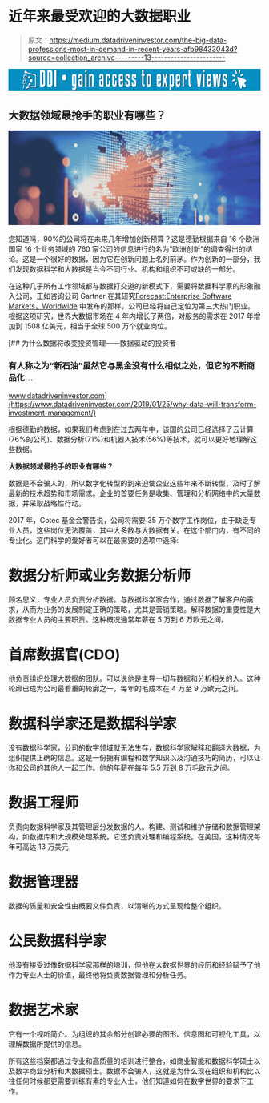 # 近年来最受欢迎的大数据职业

> 原文：<https://medium.datadriveninvestor.com/the-big-data-professions-most-in-demand-in-recent-years-afb98433043d?source=collection_archive---------13----------------------->

[![](img/9330da70c2cfcc1de8d12c70329104af.png)](http://www.track.datadriveninvestor.com/1B9E)

## 大数据领域最抢手的职业有哪些？

![](img/8a77653abebde42ef01ddfdf050f69d4.png)

您知道吗，90%的公司将在未来几年增加创新预算？这是德勤根据来自 16 个欧洲国家 16 个业务领域的 760 家公司的信息进行的名为“欧洲创新”的调查得出的结论。这是一个很好的数据，因为它在创新问题上名列前茅。作为创新的一部分，我们发现数据科学和大数据是当今不同行业、机构和组织不可或缺的一部分。

在这种几乎所有工作领域都与数据打交道的新模式下，需要将数据科学家的形象融入公司，正如咨询公司 Gartner 在其研究[Forecast:Enterprise Software Markets，Worldwide](https://www.gartner.com/doc/3838764/forecast-enterprise-software-markets-worldwide) 中发布的那样，公司已经将自己定位为第三大热门职业。根据这项研究，世界大数据市场在 4 年内增长了两倍，对服务的需求在 2017 年增加到 1508 亿美元，相当于全球 500 万个就业岗位。

[](https://www.datadriveninvestor.com/2019/01/25/why-data-will-transform-investment-management/) [## 为什么数据将改变投资管理——数据驱动的投资者

### 有人称之为“新石油”虽然它与黑金没有什么相似之处，但它的不断商品化…

www.datadriveninvestor.com](https://www.datadriveninvestor.com/2019/01/25/why-data-will-transform-investment-management/) 

根据德勤的数据，如果我们考虑到在过去两年中，该国的公司已经选择了云计算(76%的公司)、数据分析(71%)和机器人技术(56%)等技术，就可以更好地理解这些数据。

**大数据领域最抢手的职业有哪些？**

数据是不会骗人的，所以数字化转型的到来迫使企业这些年来不断转型，及时了解最新的技术趋势和市场需求。企业的首要任务是收集、管理和分析网络中的大量数据，并采取战略性行动。

2017 年，Cotec 基金会警告说，公司将需要 35 万个数字工作岗位，由于缺乏专业人员，这些岗位无法覆盖，其中大多数与大数据有关。在这个部门内，有不同的专业化。这门科学的爱好者可以在最需要的选项中选择:

# 数据分析师或业务数据分析师

顾名思义，专业人员负责分析数据。与数据科学家合作，通过数据了解客户的需求，从而为业务的发展制定正确的策略，尤其是营销策略。解释数据的重要性是大数据专业人员的主要职责。这种概况通常年薪在 5 万到 6 万欧元之间。

# 首席数据官(CDO)

他负责组织处理大数据的团队。可以说他是主导一切与数据和分析相关的人。这种轮廓已成为公司最看重的轮廓之一，每年的毛成本在 4 万至 9 万欧元之间。

# 数据科学家还是数据科学家

没有数据科学家，公司的数字领域就无法生存，数据科学家解释和翻译大数据，为组织提供正确的信息。这是一份拥有编程和数学知识以及沟通技巧的简历，可以让你和公司的其他人一起工作。他的年薪在每年 5.5 万到 8 万毛欧元之间。

# 数据工程师

负责向数据科学家及其管理层分发数据的人。构建、测试和维护存储和数据管理架构，如数据库和大规模处理系统。它还负责处理和编程系统。在美国，这种情况每年可高达 13 万美元

# 数据管理器

数据的质量和安全性由概要文件负责，以清晰的方式呈现给整个组织。

# 公民数据科学家

他没有接受过像数据科学家那样的培训，但他在大数据世界的经历和经验赋予了他作为专业人士的价值，最终他将负责数据管理和分析任务。

# 数据艺术家

它有一个视听简介。为组织的其余部分创建必要的图形、信息图和可视化工具，以理解数据所提供的信息。

所有这些档案都通过专业和高质量的培训进行整合，如商业智能和数据科学硕士以及数字商业分析和大数据硕士。数据不会骗人，这就是为什么现在组织和机构比以往任何时候都更需要训练有素的专业人士，他们知道如何在数字世界的要求下工作。